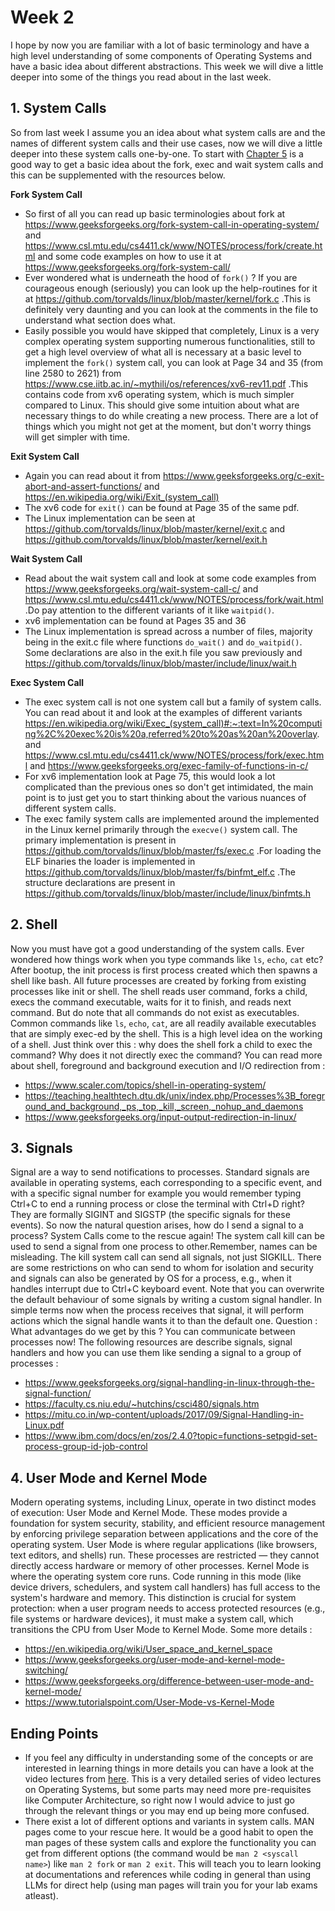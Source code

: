 # Week 2

I hope by now you are familiar with a lot of basic terminology and have a high level understanding of some components of Operating Systems and have a basic idea about different abstractions. This week we will dive a little deeper into some of the things you read about in the last week.

## 1. System Calls

So from last week I assume you an idea about what system calls are and the names of different system calls and their use cases, now we will dive a little deeper into these system calls one-by-one. To start with [Chapter 5](https://pages.cs.wisc.edu/~remzi/OSTEP/cpu-api.pdf) is a good way to get a basic idea about the fork, exec and wait system calls and this can be supplemented with the resources below. 

<b> Fork System Call </b>
- So first of all you can read up basic terminologies about fork at https://www.geeksforgeeks.org/fork-system-call-in-operating-system/ and https://www.csl.mtu.edu/cs4411.ck/www/NOTES/process/fork/create.html and some code examples on how to use it at https://www.geeksforgeeks.org/fork-system-call/
-  Ever wondered what is underneath the hood of `fork()` ? If you are courageous enough (seriously) you can look up the help-routines for it at https://github.com/torvalds/linux/blob/master/kernel/fork.c .This is definitely very daunting and you can look at the comments in the file to understand what section does what. 
-  Easily possible you would have skipped that completely, Linux is a very complex operating system supporting numerous functionalities, still to get a high level overview of what all is necessary at a basic level to implement the `fork()` system call, you can look at Page 34 and 35 (from line 2580 to 2621) from https://www.cse.iitb.ac.in/~mythili/os/references/xv6-rev11.pdf .This contains code from xv6 operating system, which is much simpler compared to Linux. This should give some intuition about what are necessary things to do while creating a new process. There are a lot of things which you might not get at the moment, but don't worry things will get simpler with time.
  
<b>Exit System Call</b>
- Again you can read about it from https://www.geeksforgeeks.org/c-exit-abort-and-assert-functions/ and https://en.wikipedia.org/wiki/Exit_(system_call)
- The xv6 code for `exit()` can be found at Page 35 of the same pdf.
- The Linux implementation can be seen at https://github.com/torvalds/linux/blob/master/kernel/exit.c and https://github.com/torvalds/linux/blob/master/kernel/exit.h

<b>Wait System Call</b>
- Read about the wait system call and look at some code examples from https://www.geeksforgeeks.org/wait-system-call-c/ and https://www.csl.mtu.edu/cs4411.ck/www/NOTES/process/fork/wait.html .Do pay attention to the different variants of it like `waitpid()`.
- xv6 implementation can be found at Pages 35 and 36 
- The Linux implementation is spread across a number of files, majority being in the exit.c file where functions `do_wait()` and `do_waitpid()`. Some declarations are also in the exit.h file you saw previously and https://github.com/torvalds/linux/blob/master/include/linux/wait.h

<b>Exec System Call</b>
- The exec system call is not one system call but a family of system calls. You can read about it and look at the examples of different variants https://en.wikipedia.org/wiki/Exec_(system_call)#:~:text=In%20computing%2C%20exec%20is%20a,referred%20to%20as%20an%20overlay. and  https://www.csl.mtu.edu/cs4411.ck/www/NOTES/process/fork/exec.html and https://www.geeksforgeeks.org/exec-family-of-functions-in-c/
- For xv6 implementation look at Page 75, this would look a lot complicated than the previous ones so don't get intimidated, the main point is to just get you to start thinking about the various nuances of different system calls.
- The exec family system calls are implemented around the implemented in the Linux kernel primarily through the `execve()` system call. The primary implementation is present in https://github.com/torvalds/linux/blob/master/fs/exec.c .For loading the ELF binaries the loader is implemented in https://github.com/torvalds/linux/blob/master/fs/binfmt_elf.c .The structure declarations are present in https://github.com/torvalds/linux/blob/master/include/linux/binfmts.h

## 2. Shell

Now you must have got a good understanding of the system calls. Ever wondered how things work when you type commands like `ls`, `echo`, `cat` etc? After bootup, the init process is first process created which then spawns a shell like bash. All future processes are created by forking from existing processes like init or shell. The shell reads user command, forks a child, execs the command executable, waits for it to finish, and reads next command. But do note that all commands do not exist as executables. Common commands like `ls`, `echo`, `cat`, are all readily available executables that are simply exec-ed by the shell. This is a high level idea on the working of a shell.
Just think over this : why does the shell fork a child to exec the command? Why does it not directly exec the command?
You can read more about shell, foreground and background execution and I/O redirection from :
- https://www.scaler.com/topics/shell-in-operating-system/
- https://teaching.healthtech.dtu.dk/unix/index.php/Processes%3B_foreground_and_background,_ps,_top,_kill,_screen,_nohup_and_daemons
- https://www.geeksforgeeks.org/input-output-redirection-in-linux/

## 3. Signals

Signal are a way to send notifications to processes. Standard signals are available in operating systems, each corresponding to a specific event, and with a specific signal number for example you would remember typing Ctrl+C to end a running process or close the terminal with Ctrl+D right? They are formally SIGINT and SIGSTP (the specific signals for these events). 
So now the natural question arises, how do I send a signal to a process? System Calls come to the rescue again! The system call kill can be used to send a signal from one process to other.Remember, names can be misleading. The kill system call can send all signals, not just SIGKILL. There are some restrictions on who can send to whom for isolation and security and signals can also be generated by OS for a process, e.g., when it handles 
interrupt due to Ctrl+C keyboard event.
Note that you can overwrite the default behaviour of some signals by writing a custom signal handler. In simple terms now when the process receives that signal, it will perform actions which the signal handle wants it to than the default one. Question : What advantages do we get by this ? You can communicate between processes now!
The following resources are describe signals, signal handlers and how you can use them like sending a signal to a group of processes :
- https://www.geeksforgeeks.org/signal-handling-in-linux-through-the-signal-function/
- https://faculty.cs.niu.edu/~hutchins/csci480/signals.htm
- https://mitu.co.in/wp-content/uploads/2017/09/Signal-Handling-in-Linux.pdf
- https://www.ibm.com/docs/en/zos/2.4.0?topic=functions-setpgid-set-process-group-id-job-control
  
## 4. User Mode and Kernel Mode
Modern operating systems, including Linux, operate in two distinct modes of execution: User Mode and Kernel Mode. These modes provide a foundation for system security, stability, and efficient resource management by enforcing privilege separation between applications and the core of the operating system.
User Mode is where regular applications (like browsers, text editors, and shells) run. These processes are restricted — they cannot directly access hardware or memory of other processes.
Kernel Mode is where the operating system core runs. Code running in this mode (like device drivers, schedulers, and system call handlers) has full access to the system's hardware and memory.
This distinction is crucial for system protection: when a user program needs to access protected resources (e.g., file systems or hardware devices), it must make a system call, which transitions the CPU from User Mode to Kernel Mode.
Some more details :
- https://en.wikipedia.org/wiki/User_space_and_kernel_space
- https://www.geeksforgeeks.org/user-mode-and-kernel-mode-switching/
- https://www.geeksforgeeks.org/difference-between-user-mode-and-kernel-mode/
- https://www.tutorialspoint.com/User-Mode-vs-Kernel-Mode



## Ending Points

- If you feel any difficulty in understanding some of the concepts or are interested in learning things in more details you can have a look at the video lectures from [here](https://www.youtube.com/@johnkubiatowicz3737). This is a very detailed series of video lectures on Operating Systems, but some parts may need more pre-requisites like Computer Architecture, so right now I would advice to just go through the relevant things or you may end up being more confused. 
- There exist a lot of different options and variants in system calls. MAN pages come to your rescue here. It would be a good habit to open the man pages of these system calls and explore the functionality you can get from different options (the command would be `man 2 <syscall name>`) like `man 2 fork` or `man 2 exit`. This will teach you to learn looking at documentations and references while coding in general than using LLMs for direct help (using man pages will train you for your lab exams atleast).
